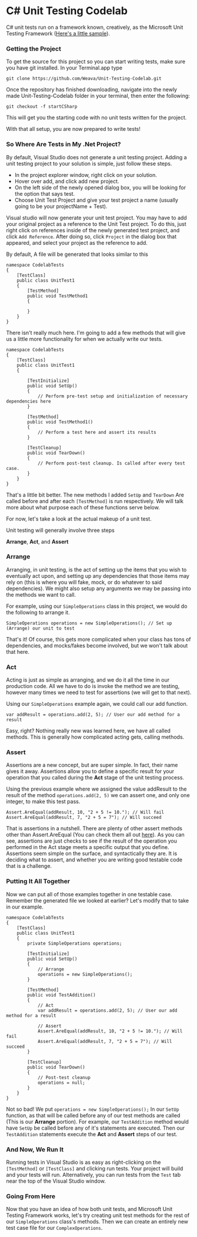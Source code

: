 # C# Unit Testing Codelab

C# unit tests run on a framework known, creatively, as the Microsoft Unit Testing Framework ([Here's a little sample](https://developer.apple.com/reference/xctest?language=objc)).

### Getting the Project

To get the source for this project so you can start writing tests, make sure you have git installed.
In your Terminal.app type 

````
git clone https://github.com/Weava/Unit-Testing-Codelab.git
````

Once the repository has finished downloading, navigate into the newly made Unit-Testing-Codelab folder in your terminal, then enter the following:

````
git checkout -f startCSharp
````

This will get you the starting code with no unit tests written for the project.

With that all setup, you are now prepared to write tests!

### So Where Are Tests in My .Net Project?

By default, Visual Studio does not generate a unit testing project. Adding a unit testing project to your solution is simple, just follow these steps.

* In the project explorer window, right click on your solution. 
* Hover over add, and click add new project. 
* On the left side of the newly opened dialog box, you will be looking for the option that says test. 
* Choose Unit Test Project and give your test project a name (usually going to be your projectName + Test). 

Visual studio will now generate your unit test project. You may have to add your original project as a reference to the Unit Test project. To do this, just right click on references inside of the newly generated test project, and click `Add Reference`. After doing so, click `Project` in the dialog box that appeared, and select your project as the reference to add.

By default, A file will be generated that looks similar to this

````
namespace CodelabTests
{
    [TestClass]
    public class UnitTest1
    {
        [TestMethod]
        public void TestMethod1
        {
        
        }
    }
}
````

There isn't really much here. I'm going to add a few methods that will give us a little more functionality for when we actually write our tests.

````
namespace CodelabTests
{
    [TestClass]
    public class UnitTest1
    {
    
        [TestInitialize]
        public void SetUp()
        {
            // Perform pre-test setup and initialization of necessary dependencies here
        }
    
        [TestMethod]
        public void TestMethod1()
        {
            // Perform a test here and assert its results
        }
        
        [TestCleanup]
        public void TearDown()
        {
            // Perform post-test cleanup. Is called after every test case.
        }
    }
}
````

That's a little bit better. The new methods I added `SetUp` and `TearDown` Are called before and after each `[TestMethod]` is run respectively. We will talk more about what purpose each of these functions serve below.

For now, let's take a look at the actual makeup of a unit test.

Unit testing will generally involve three steps

**Arrange**, **Act**, and **Assert**

### Arrange

Arranging, in unit testing, is the act of setting up the items that you wish to eventually act upon, and setting up any dependencies that those items may rely on (this is where you will fake, mock, or do whatever to said dependencies). We might also setup any arguments we may be passing into the methods we want to call.

For example, using our `SimpleOperations` class in this project, we would do the following to arrange it.

````
SimpleOperations operations = new SimpleOperations(); // Set up (Arrange) our unit to test
````

That's it! Of course, this gets more complicated when your class has tons of dependencies, and mocks/fakes become involved, but we won't talk about that here.

### Act

Acting is just as simple as arranging, and we do it all the time in our production code. All we have to do is invoke the method we are testing, however many times we need to test for assertions (we will get to that next).

Using our `SimpleOperations` example again, we could call our add function.

````
var addResult = operations.add(2, 5); // User our add method for a result
````

Easy, right? Nothing really new was learned here, we have all called methods. This is generally how complicated acting gets, calling methods.

### Assert

Assertions are a new concept, but are super simple. In fact, their name gives it away. Assertions allow you to define a specific result for your operation that you called during the **Act** stage of the unit testing process.

Using the previous example where we assigned the value addResult to the result of the method `operations.add(2, 5)` we can assert one, and only one integer, to make this test pass.

````
Assert.AreEqual(addResult, 10, "2 + 5 != 10."); // Will fail
Assert.AreEqual(addResult, 7, "2 + 5 = 7"); // Will succeed
````

That is assertions in a nutshell. There are plenty of other assert methods other than Assert.AreEqual (You can check them all out [here](https://msdn.microsoft.com/en-us/library/microsoft.visualstudio.testtools.unittesting.assert.aspx)). As you can see, assertions are just checks to see if the result of the operation you performed in the Act stage meets a specific output that you define. Assertions seem simple on the surface, and syntactically they are. It is deciding what to assert, and whether you are writing good testable code that is a challenge.

### Putting It All Together

Now we can put all of those examples together in one testable case. Remember the generated file we looked at earlier? Let's modify that to take in our example.

````
namespace CodelabTests
{
    [TestClass]
    public class UnitTest1
    {
        private SimpleOperations operations;
    
        [TestInitialize]
        public void SetUp()
        {
            // Arrange
            operations = new SimpleOperations();
        }
    
        [TestMethod]
        public void TestAddition()
        {
            // Act
            var addResult = operations.add(2, 5); // User our add method for a result
            
            // Assert
            Assert.AreEqual(addResult, 10, "2 + 5 != 10."); // Will fail
            Assert.AreEqual(addResult, 7, "2 + 5 = 7"); // Will succeed
        }
        
        [TestCleanup]
        public void TearDown()
        {
            // Post-test cleanup
            operations = null;
        }
    }
}
````

Not so bad! We put `operations = new SimpleOperations();` In our `SetUp` function, as that will be called before any of our test methods are called (This is our **Arrange** portion). For example, our `TestAddition` method would have `SetUp` be called before any of it's statements are executed. Then our `TestAddition` statements execute the **Act** and **Assert** steps of our test.

### And Now, We Run It

Running tests in Visual Studio is as easy as right-clicking on the `[TestMethod]` or `[TestClass]` and clicking run tests. Your project will build and your tests will run. Alternatively, you can run tests from the `Test` tab near the top of the Visual Studio window.

### Going From Here

Now that you have an idea of how both unit tests, and Microsoft Unit Testing Framework works, let's try creating unit test methods for the rest of our `SimpleOperations` class's methods. Then we can create an entirely new test case file for our `ComplexOperations`.
